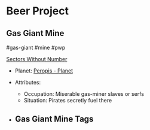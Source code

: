 # Beer Project
## Gas Giant Mine

#gas-giant #mine #pwp 

[Sectors Without Number](https://sectorswithoutnumber.com/sector/bfDcBzTtgpeyLUfwzjio/gasGiantMine/XrpgFAfCXpMyP92O9lm2)

- Planet: [Peropis - Planet](../../../Gaming/StarsWithoutNumber/PiratesWithoutPlunder/Peropis%20-%20Planet.md)

- Attributes:
   -   Occupation: Miserable gas-miner slaves or serfs
   -   Situation: Pirates secretly fuel there

- Gas Giant Mine Tags
	-  
